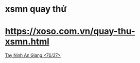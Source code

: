 # xsmn quay thử 
# https://xoso.com.vn/quay-thu-xsmn.html
</html>
<a title "Tay Ninh" href="/xo-so-tay-ninh/xstn.p1-html">
   Tay Ninh
       </a>
       </td>
       <td>
<a title "An Giang" href="/xo-so-an-giang/xsag-p1.html">
   An Giang
       </a>
       </td>
       <td>
<a title "Binh Thuan" href="/xo-so-binh-thuan/xsbt-p1.html>"
   Binh Thuan
       </a>
       </td>
       <td><td>
       <70/27>
